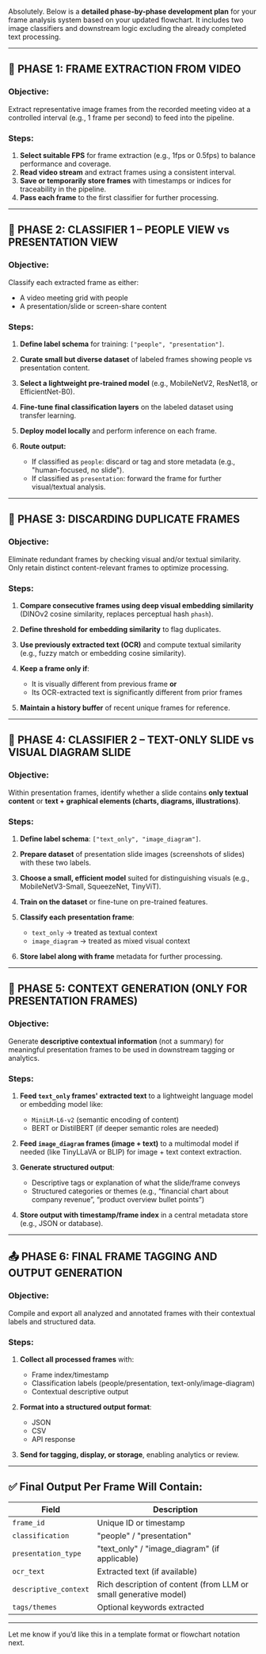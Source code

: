Absolutely. Below is a **detailed phase-by-phase development plan** for your frame analysis system based on your updated flowchart. It includes two image classifiers and downstream logic excluding the already completed text processing.

---

## 🔁 **PHASE 1: FRAME EXTRACTION FROM VIDEO**

### **Objective:**

Extract representative image frames from the recorded meeting video at a controlled interval (e.g., 1 frame per second) to feed into the pipeline.

### **Steps:**

1. **Select suitable FPS** for frame extraction (e.g., 1fps or 0.5fps) to balance performance and coverage.
2. **Read video stream** and extract frames using a consistent interval.
3. **Save or temporarily store frames** with timestamps or indices for traceability in the pipeline.
4. **Pass each frame** to the first classifier for further processing.

---

## 🧠 **PHASE 2: CLASSIFIER 1 – PEOPLE VIEW vs PRESENTATION VIEW**

### **Objective:**

Classify each extracted frame as either:

* A video meeting grid with people
* A presentation/slide or screen-share content

### **Steps:**

1. **Define label schema** for training: `["people", "presentation"]`.
2. **Curate small but diverse dataset** of labeled frames showing people vs presentation content.
3. **Select a lightweight pre-trained model** (e.g., MobileNetV2, ResNet18, or EfficientNet-B0).
4. **Fine-tune final classification layers** on the labeled dataset using transfer learning.
5. **Deploy model locally** and perform inference on each frame.
6. **Route output:**

   * If classified as `people`: discard or tag and store metadata (e.g., "human-focused, no slide").
   * If classified as `presentation`: forward the frame for further visual/textual analysis.

---

## 🧹 **PHASE 3: DISCARDING DUPLICATE FRAMES**

### **Objective:**

Eliminate redundant frames by checking visual and/or textual similarity. Only retain distinct content-relevant frames to optimize processing.

### **Steps:**

1. **Compare consecutive frames using deep visual embedding similarity** (DINOv2 cosine similarity, replaces perceptual hash `phash`).
2. **Define threshold for embedding similarity** to flag duplicates.
3. **Use previously extracted text (OCR)** and compute textual similarity (e.g., fuzzy match or embedding cosine similarity).
4. **Keep a frame only if**:

   * It is visually different from previous frame **or**
   * Its OCR-extracted text is significantly different from prior frames
5. **Maintain a history buffer** of recent unique frames for reference.

---

## 🧠 **PHASE 4: CLASSIFIER 2 – TEXT-ONLY SLIDE vs VISUAL DIAGRAM SLIDE**

### **Objective:**

Within presentation frames, identify whether a slide contains **only textual content** or **text + graphical elements (charts, diagrams, illustrations)**.

### **Steps:**

1. **Define label schema**: `["text_only", "image_diagram"]`.
2. **Prepare dataset** of presentation slide images (screenshots of slides) with these two labels.
3. **Choose a small, efficient model** suited for distinguishing visuals (e.g., MobileNetV3-Small, SqueezeNet, TinyViT).
4. **Train on the dataset** or fine-tune on pre-trained features.
5. **Classify each presentation frame**:

   * `text_only` → treated as textual context
   * `image_diagram` → treated as mixed visual context
6. **Store label along with frame** metadata for further processing.

---

## 🧠 **PHASE 5: CONTEXT GENERATION (ONLY FOR PRESENTATION FRAMES)**

### **Objective:**

Generate **descriptive contextual information** (not a summary) for meaningful presentation frames to be used in downstream tagging or analytics.

### **Steps:**

1. **Feed `text_only` frames' extracted text** to a lightweight language model or embedding model like:

   * `MiniLM-L6-v2` (semantic encoding of content)
   * BERT or DistilBERT (if deeper semantic roles are needed)
2. **Feed `image_diagram` frames (image + text)** to a multimodal model if needed (like TinyLLaVA or BLIP) for image + text context extraction.
3. **Generate structured output**:

   * Descriptive tags or explanation of what the slide/frame conveys
   * Structured categories or themes (e.g., “financial chart about company revenue”, “product overview bullet points”)
4. **Store output with timestamp/frame index** in a central metadata store (e.g., JSON or database).

---

## 📤 **PHASE 6: FINAL FRAME TAGGING AND OUTPUT GENERATION**

### **Objective:**

Compile and export all analyzed and annotated frames with their contextual labels and structured data.

### **Steps:**

1. **Collect all processed frames** with:

   * Frame index/timestamp
   * Classification labels (people/presentation, text-only/image-diagram)
   * Contextual descriptive output
2. **Format into a structured output format**:

   * JSON
   * CSV
   * API response
3. **Send for tagging, display, or storage**, enabling analytics or review.

---

## ✅ Final Output Per Frame Will Contain:

| Field                 | Description                                                      |
| --------------------- | ---------------------------------------------------------------- |
| `frame_id`            | Unique ID or timestamp                                           |
| `classification`      | "people" / "presentation"                                        |
| `presentation_type`   | "text\_only" / "image\_diagram" (if applicable)                  |
| `ocr_text`            | Extracted text (if available)                                    |
| `descriptive_context` | Rich description of content (from LLM or small generative model) |
| `tags/themes`         | Optional keywords extracted                                      |

---

Let me know if you’d like this in a template format or flowchart notation next.
